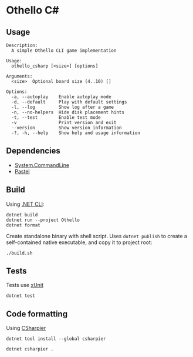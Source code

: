 # Othello C\#

## Usage

```console
Description:
  A simple Othello CLI game implementation

Usage:
  othello_csharp [<size>] [options]

Arguments:
  <size>  Optional board size (4..10) []

Options:
  -a, --autoplay    Enable autoplay mode
  -d, --default     Play with default settings
  -l, --log         Show log after a game
  -n, --no-helpers  Hide disk placement hints
  -t, --test        Enable test mode
  -v                Print version and exit
  --version         Show version information
  -?, -h, --help    Show help and usage information
```

## Dependencies

* [System.CommandLine](https://github.com/dotnet/command-line-api)
* [Pastel](https://github.com/silkfire/Pastel)

## Build

Using [.NET CLI](https://learn.microsoft.com/en-us/dotnet/core/tools/):

```shell
dotnet build
dotnet run --project Othello
dotnet format
```

Create standalone binary with shell script. Uses `dotnet publish` to create a self-contained native executable,
and copy it to project root:

```shell
./build.sh
```

## Tests

Tests use [xUnit](https://xunit.net/)

```shell
dotnet test
```

## Code formatting

Using [CSharpier](https://github.com/belav/csharpier)

```shell
dotnet tool install --global csharpier

dotnet csharpier .
```
